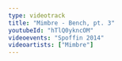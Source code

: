 ```yaml
---
type: videotrack
title: "Mimbre - Bench, pt. 3"
youtubeId: "hTlQ0ykncOM"
videoevents: "Spoffin 2014"
videoartists: ["Mimbre"]
---
```

